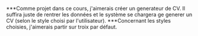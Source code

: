 ***Comme projet dans ce cours, j'aimerais créer un generateur de CV. Il suffira juste de rentrer les données et le système se chargera ge generer un CV (selon le style choisi par l'utilisateur).
***Concernant les styles choisies, j'aimerais partir sur troix par défaut.
